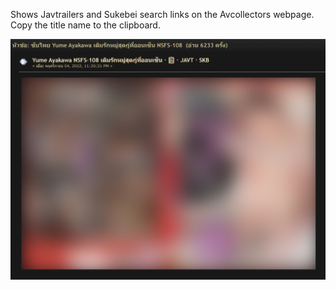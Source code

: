 Shows Javtrailers and Sukebei search links on the Avcollectors webpage.  
Copy the title name to the clipboard.  

![](Avcollectors_Plus.png)
